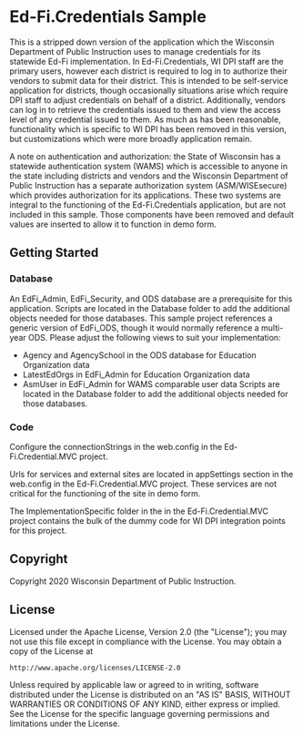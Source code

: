 # Ed-Fi.Credentials Sample

This is a stripped down version of the application which the Wisconsin Department of Public Instruction uses to manage credentials for its statewide Ed-Fi implementation.  In Ed-Fi.Credentials, WI DPI staff are the primary users, however each district is required to log in to authorize their vendors to submit data for their district.  This is intended to be self-service application for districts, though occasionally situations arise which require DPI staff to adjust credentials on behalf of a district.  Additionally, vendors can log in to retrieve the credentials issued to them and view the access level of any credential issued to them.  As much as has been reasonable, functionality which is specific to WI DPI has been removed in this version, but customizations which were more broadly application remain.

A note on authentication and authorization: the State of Wisconsin has a statewide authentication system (WAMS) which is accessible to anyone in the state including districts and vendors and the Wisconsin Department of Public Instruction has a separate authorization system (ASM/WISEsecure) which provides authorization for its applications.  These two systems are integral to the functioning of the Ed-Fi.Credentials application, but are not included in this sample.  Those components have been removed and default values are inserted to allow it to function in demo form.  


## Getting Started

### Database
An EdFi_Admin, EdFi_Security, and ODS database are a prerequisite for this application.  Scripts are located in the Database folder to add the additional objects needed for those databases.  This sample project references a generic version of EdFi_ODS, though it would normally reference a multi-year ODS.  Please adjust the following views to suit your implementation:
- Agency and AgencySchool in the ODS database for Education Organization data
- LatestEdOrgs in EdFi_Admin for Education Organization data
- AsmUser in EdFi_Admin for WAMS comparable user data
Scripts are located in the Database folder to add the additional objects needed for those databases.

### Code
Configure the connectionStrings in the web.config in the Ed-Fi.Credential.MVC project.

Urls for services and external sites are located in appSettings section in the web.config in the Ed-Fi.Credential.MVC project.  These services are not critical for the functioning of the site in demo form.

The ImplementationSpecific folder in the in the Ed-Fi.Credential.MVC project contains the bulk of the dummy code for WI DPI integration points for this project.



## Copyright
Copyright 2020 Wisconsin Department of Public Instruction.

## License
Licensed under the Apache License, Version 2.0 (the "License"); you may not use this file except in compliance with the License. You may obtain a copy of the License at

    http://www.apache.org/licenses/LICENSE-2.0

Unless required by applicable law or agreed to in writing, software distributed under the License is distributed on an "AS IS" BASIS, WITHOUT WARRANTIES OR CONDITIONS OF ANY KIND, either express or implied.
See the License for the specific language governing permissions and limitations under the License.
